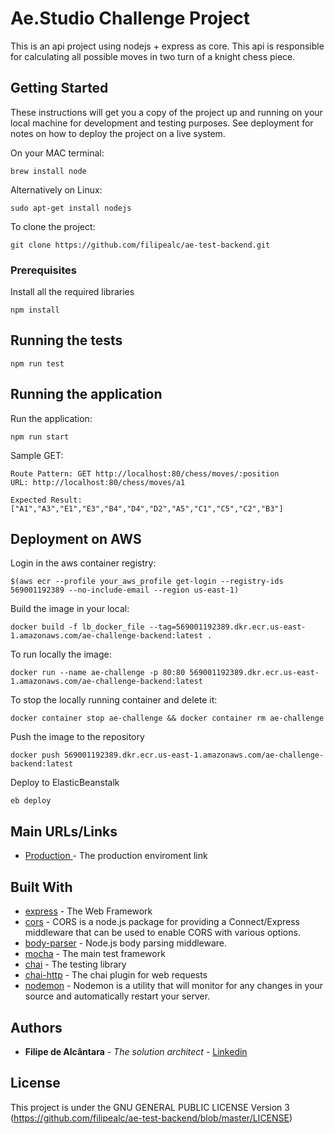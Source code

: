 # Ae.Studio Challenge Project

This is an api project using nodejs + express as core. This api is responsible
for calculating all possible moves in two turn of a knight chess piece.

## Getting Started

These instructions will get you a copy of the project up and running on your local machine for development and testing purposes. See deployment for notes on how to deploy the project on a live system.

On your MAC terminal:

```
brew install node
```

Alternatively on Linux:

```
sudo apt-get install nodejs
```

To clone the project:

```
git clone https://github.com/filipealc/ae-test-backend.git
```

### Prerequisites

Install all the required libraries

```
npm install
```

## Running the tests

```
npm run test
```

## Running the application

Run the application:

```
npm run start
```

Sample GET:

```
Route Pattern: GET http://localhost:80/chess/moves/:position
URL: http://localhost:80/chess/moves/a1

Expected Result: ["A1","A3","E1","E3","B4","D4","D2","A5","C1","C5","C2","B3"]
```

## Deployment on AWS

Login in the aws container registry:

```
$(aws ecr --profile your_aws_profile get-login --registry-ids 569001192389 --no-include-email --region us-east-1)
```

Build the image in your local:

```
docker build -f lb_docker_file --tag=569001192389.dkr.ecr.us-east-1.amazonaws.com/ae-challenge-backend:latest .
```

To run locally the image:

```
docker run --name ae-challenge -p 80:80 569001192389.dkr.ecr.us-east-1.amazonaws.com/ae-challenge-backend:latest
```

To stop the locally running container and delete it:

```
docker container stop ae-challenge && docker container rm ae-challenge
```

Push the image to the repository

```
docker push 569001192389.dkr.ecr.us-east-1.amazonaws.com/ae-challenge-backend:latest
```

Deploy to ElasticBeanstalk

```
eb deploy
```

## Main URLs/Links

- [Production ](http://ae-challenge-backend-prod.us-east-1.elasticbeanstalk.com) - The production enviroment link

## Built With

- [express](https://expressjs.com/) - The Web Framework
- [cors](https://www.npmjs.com/package/cors) - CORS is a node.js package for providing a Connect/Express middleware that can be used to enable CORS with various options.
- [body-parser](https://www.npmjs.com/package/body-parser) - Node.js body parsing middleware.
- [mocha](https://mochajs.org/) - The main test framework
- [chai](https://www.chaijs.com/) - The testing library
- [chai-http](https://www.chaijs.com/plugins/chai-http/) - The chai plugin for web requests
- [nodemon](https://nodemon.io/) - Nodemon is a utility that will monitor for any changes in your source and automatically restart your server.

## Authors

- **Filipe de Alcântara** - _The solution architect_ - [Linkedin](https://www.linkedin.com/in/filipealc/)

## License

This project is under the GNU GENERAL PUBLIC LICENSE Version 3 (https://github.com/filipealc/ae-test-backend/blob/master/LICENSE)
